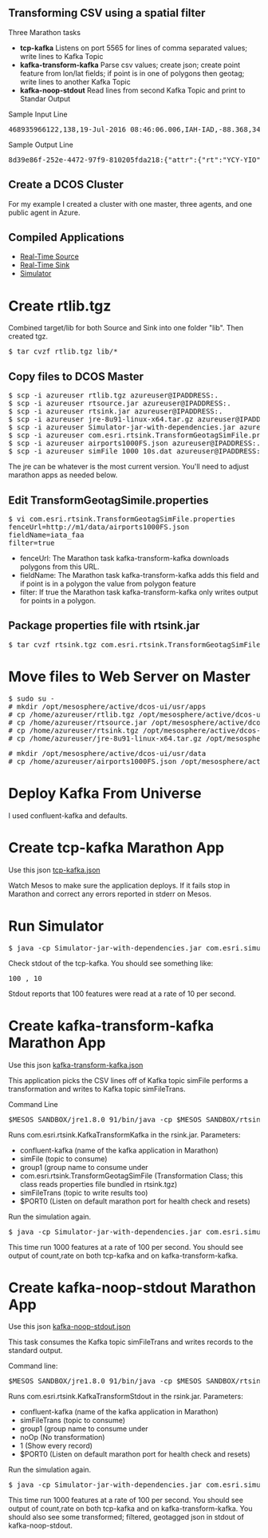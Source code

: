 <h2>Transforming CSV using a spatial filter</h2>

Three Marathon tasks 
- <b>tcp-kafka</b> Listens on port 5565 for lines of comma separated values; write lines to Kafka Topic 
- <b>kafka-transform-kafka</b> Parse csv values; create json; create point feature from lon/lat fields; if point is in one of polygons then geotag; write lines to another Kafka Topic
- <b>kafka-noop-stdout</b> Read lines from second Kafka Topic and print to Standar Output 

Sample Input Line
<pre>
468935966122,138,19-Jul-2016 08:46:06.006,IAH-IAD,-88.368,34.02488,238.75427650928157,57.53489
</pre>

Sample Output Line
<pre>
8d39e86f-252e-4472-97f9-810205fda218:{"attr":{"rt":"YCY-YIO","dtg":"19-Jul-2016 08:49:29.029","spd":295.15789708093814,"brg":-57.96348,"tm":1468936169220,"id":551,"geotag":"YIO"},"geom":{"x":-77.80259,"y":72.65293,"spatialReference":{"wkid":4326}}}
</pre>


<h2> Create a DCOS Cluster </h2>

For my example I created a cluster with one master, three agents, and one public agent in Azure.

<h2> Compiled Applications </h2>

- <a href="https://github.com/david618/rtsource">Real-Time Source</a> 
- <a href="https://github.com/david618/rtsink">Real-Time Sink</a>
- <a href="https://github.com/david618/Simulator">Simulator</a> 

<h1> Create rtlib.tgz </h1>

Combined target/lib for both Source and Sink into one folder "lib".  Then created tgz.

<pre>$ tar cvzf rtlib.tgz lib/*</pre>

<h2> Copy files to DCOS Master </h2>

<pre>
$ scp -i azureuser rtlib.tgz azureuser@IPADDRESS:. 
$ scp -i azureuser rtsource.jar azureuser@IPADDRESS:. 
$ scp -i azureuser rtsink.jar azureuser@IPADDRESS:.
$ scp -i azureuser jre-8u91-linux-x64.tar.gz azureuser@IPADDRESS:.  
$ scp -i azureuser Simulator-jar-with-dependencies.jar azureuser@IPADDRESS:. 
$ scp -i azureuser com.esri.rtsink.TransformGeotagSimFile.properties azureuser@IPADDRESS:. 
$ scp -i azureuser airports1000FS.json azureuser@IPADDRESS:. 
$ scp -i azureuser simFile_1000_10s.dat azureuser@IPADDRESS:. 
</pre>

The jre can be whatever is the most current version.  You'll need to adjust marathon apps as needed below.

<h2> Edit TransformGeotagSimile.properties </h2>

<pre>
$ vi com.esri.rtsink.TransformGeotagSimFile.properties
fenceUrl=http://m1/data/airports1000FS.json
fieldName=iata_faa
filter=true
</pre>

- fenceUrl: The Marathon task kafka-transform-kafka downloads polygons from this URL.
- fieldName: The Marathon task kafka-transform-kafka adds this field and if point is in a polygon the value from polygon feature
- filter: If true the Marathon task kafka-transform-kafka only writes output for points in a polygon. 

<h2> Package properties file with rtsink.jar </h2>

<pre>
$ tar cvzf rtsink.tgz com.esri.rtsink.TransformGeotagSimFile.properties rtsink.jar
</pre>

<h1> Move files to Web Server on Master </h1>

<pre>
$ sudo su -
# mkdir /opt/mesosphere/active/dcos-ui/usr/apps
# cp /home/azureuser/rtlib.tgz /opt/mesosphere/active/dcos-ui/usr/apps/
# cp /home/azureuser/rtsource.jar /opt/mesosphere/active/dcos-ui/usr/apps/
# cp /home/azureuser/rtsink.tgz /opt/mesosphere/active/dcos-ui/usr/apps/
# cp /home/azureuser/jre-8u91-linux-x64.tar.gz /opt/mesosphere/active/dcos-ui/usr/apps/
</pre>
<pre>
# mkdir /opt/mesosphere/active/dcos-ui/usr/data
# cp /home/azureuser/airports1000FS.json /opt/mesosphere/active/dcos-ui/usr/data/
</pre>

<h1> Deploy Kafka From Universe </h1>

I used confluent-kafka and defaults.

<h1> Create tcp-kafka Marathon App </h1>

Use this json <a href="tcp-kafka.json">tcp-kafka.json</a>

Watch Mesos to make sure the application deploys. If it fails stop in Marathon and correct any errors reported in stderr on Mesos.

<h1> Run Simulator </h1>

<pre>
$ java -cp Simulator-jar-with-dependencies.jar com.esri.simulator.Tcp tcp-kafka.marathon.mesos 5565 simFile_1000_10s.dat 10 100
</pre>

Check stdout of the tcp-kafka.  You should see something like:

<pre>
100 , 10
</pre>

Stdout reports that 100 features were read at a rate of 10 per second.

<h1> Create kafka-transform-kafka Marathon App </h1>

Use this json <a href="kafka-transform-kafka.json">kafka-transform-kafka.json</a>

This application picks the CSV lines off of Kafka topic simFile performs a transformation and writes to Kafka topic simFileTrans.  

Command Line

<pre>
$MESOS_SANDBOX/jre1.8.0_91/bin/java -cp $MESOS_SANDBOX/rtsink.jar com.esri.rtsink.KafkaTransformKafka confluent-kafka simFile group1 com.esri.rtsink.TransformGeotagSimFile simFileTrans $PORT0 
</pre>

Runs com.esri.rtsink.KafkaTransformKafka in the rsink.jar. Parameters:
- confluent-kafka (name of the kafka application in Marathon)
- simFile (topic to consume)
- group1 (group name to consume under
- com.esri.rtsink.TransformGeotagSimFile (Transformation Class; this class reads properties file bundled in rtsink.tgz)
- simFileTrans (topic to write results too)
- $PORT0 (Listen on default marathon port for health check and resets)

Run the simulation again.

<pre>
$ java -cp Simulator-jar-with-dependencies.jar com.esri.simulator.Tcp tcp-kafka.marathon.mesos 5565 simFile_1000_10s.dat 100 1000
</pre>

This time run 1000 features at a rate of 100 per second.  You should see output of count,rate on both tcp-kafka and on kafka-transform-kafka.  

<h1> Create kafka-noop-stdout Marathon App </h1>

Use this json <a href="kafka-noop-stdout.json">kafka-noop-stdout.json</a>

This task consumes the Kafka topic simFileTrans and writes records to the standard output. 

Command line:

<pre>
$MESOS_SANDBOX/jre1.8.0_91/bin/java -cp $MESOS_SANDBOX/rtsink.jar com.esri.rtsink.KafkaTransformStdout confluent-kafka simFileTrans group1 noOp 1 $PORT0
</pre>

Runs com.esri.rtsink.KafkaTransformStdout in the rsink.jar. Parameters:
- confluent-kafka (name of the kafka application in Marathon)
- simFileTrans (topic to consume)
- group1 (group name to consume under
- noOp (No transformation)
- 1 (Show every record)
- $PORT0 (Listen on default marathon port for health check and resets)

Run the simulation again.

<pre>
$ java -cp Simulator-jar-with-dependencies.jar com.esri.simulator.Tcp tcp-kafka.marathon.mesos 5565 simFile_1000_10s.dat 100 1000
</pre>

This time run 1000 features at a rate of 100 per second.  You should see output of count,rate on both tcp-kafka and on kafka-transform-kafka.  You should also see some transformed; filtered, geotagged json in stdout of kafka-noop-stdout.

